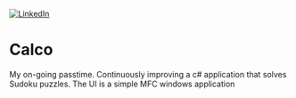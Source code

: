 [![LinkedIn][linkedin-shield]][linkedin-url]

# Calco
My on-going passtime.
Continuously improving a c# application that solves Sudoku puzzles.
The UI is a simple MFC windows application 



<!-- MARKDOWN LINKS & IMAGES -->
<!-- https://www.markdownguide.org/basic-syntax/#reference-style-links -->
[linkedin-shield]: https://img.shields.io/badge/-LinkedIn-black.svg?style=flat-square&logo=linkedin&colorB=555
[linkedin-url]: https://linkedin.com/in/sassinejaoude
